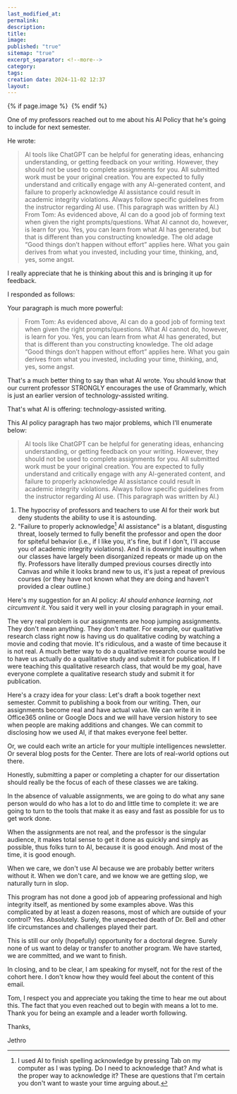 ```yaml
---
last_modified_at: 
permalink: 
description: 
title: 
image: 
published: "true"
sitemap: "true"
excerpt_separator: <!--more-->
category: 
tags: 
creation date: 2024-11-02 12:37
layout:
---
```



{% if page.image %} <img src="{{ page.image }}" alt=""> {% endif %}

One of my professors reached out to me about his AI Policy that he's going to include for next semester. 

He wrote: 

> Al tools like ChatGPT can be helpful for generating ideas, enhancing understanding, or getting feedback on your writing. However, they should not be used to complete assignments for you. All submitted work must be your original creation. You are expected to fully understand and critically engage with any Al-generated content, and failure to properly acknowledge Al assistance could result in academic integrity violations. Always follow specific guidelines from the instructor regarding Al use. (This paragraph was written by Al.)
> From Tom: As evidenced above, AI can do a good job of forming text when given the right prompts/questions. What AI cannot do, however, is learn for you. Yes, you can learn from what AI has generated, but that is different than you constructing knowledge. The old adage “Good things don’t happen without effort” applies here. What you gain derives from what you invested, including your time, thinking, and, yes, some angst.

I really appreciate that he is thinking about this and is bringing it up for feedback. 

I responded as follows: 

Your paragraph is much more powerful: 

> From Tom: As evidenced above, AI can do a good job of forming text when given the right prompts/questions. What AI cannot do, however, is learn for you. Yes, you can learn from what AI has generated, but that is different than you constructing knowledge. The old adage “Good things don’t happen without effort” applies here. What you gain derives from what you invested, including your time, thinking, and, yes, some angst.

That's a much better thing to say than what AI wrote. You should know that our current professor STRONGLY encourages the use of Grammarly, which is just an earlier version of technology-assisted writing. 

That's what AI is offering: technology-assisted writing. 

This AI policy paragraph has two major problems, which I'll enumerate below: 

> Al tools like ChatGPT can be helpful for generating ideas, enhancing understanding, or getting feedback on your writing. However, they should not be used to complete assignments for you. All submitted work must be your original creation. You are expected to fully understand and critically engage with any Al-generated content, and failure to properly acknowledge Al assistance could result in academic integrity violations. Always follow specific guidelines from the instructor regarding Al use. (This paragraph was written by Al.)

1. The hypocrisy of professors and teachers to use AI for their work but deny students the ability to use it is astounding. 
2. "Failure to properly acknowledge[^1] AI assistance" is a blatant, disgusting threat, loosely termed to fully benefit the professor and open the door for spiteful behavior (i.e., if I like you, it's fine, but if I don't, I'll accuse you of academic integrity violations). And it is downright insulting when our classes have largely been disorganized repeats or made up on the fly. Professors have literally dumped previous courses directly into Canvas and while it looks brand new to us, it's just a repeat of previous courses (or they have not known what they are doing and haven't provided a clear outline.) 

Here's my suggestion for an AI policy: *AI should enhance learning, not circumvent it*. You said it very well in your closing paragraph in your email. 

The very real problem is our assignments are hoop jumping assignments. They don't mean anything. They don't matter. For example, our qualitative research class right now is having us do qualitative coding by watching a movie and coding that movie. It's ridiculous, and a waste of time because it is not real. A much better way to do a qualitative research course would be to have us actually do a qualitative study and submit it for publication. If I were teaching this qualitative research class, that would be my goal, have everyone complete a qualitative research study and submit it for publication. 

Here's a crazy idea for your class: Let's draft a book together next semester. Commit to publishing a book from our writing. Then, our assignments become real and have actual value. We can write it in Office365 online or Google Docs and we will have version history to see when people are making additions and changes. We can commit to disclosing how we used AI, if that makes everyone feel better. 

Or, we could each write an article for your multiple intelligences newsletter. Or several blog posts for the Center. There are lots of real-world options out there. 

Honestly, submitting a paper or completing a chapter for our dissertation should really be the focus of each of these classes we are taking. 

In the absence of valuable assignments, we are going to do what any sane person would do who has a lot to do and little time to complete it: we are going to turn to the tools that make it as easy and fast as possible for us to get work done. 

When the assignments are not real, and the professor is the singular audience, it makes total sense to get it done as quickly and simply as possible, thus folks turn to AI, because it is good enough. And most of the time, it is good enough. 

When we care, we don't use AI because we are probably better writers without it. When we don't care, and we know we are getting slop, we naturally turn in slop. 

This program has not done a good job of appearing professional and high integrity itself, as mentioned by some examples above. Was this complicated by at least a dozen reasons, most of which are outside of your control? Yes. Absolutely. Surely, the unexpected death of Dr. Bell and other life circumstances and challenges played their part. 

This is still our only (hopefully) opportunity for a doctoral degree. Surely none of us want to delay or transfer to another program. We have started, we are committed, and we want to finish. 

In closing, and to be clear, I am speaking for myself, not for the rest of the cohort here. I don't know how they would feel about the content of this email. 

Tom, I respect you and appreciate you taking the time to hear me out about this. The fact that you even reached out to begin with means a lot to me. Thank you for being an example and a leader worth following. 

Thanks, 

Jethro

[^1]: I used AI to finish spelling acknowledge by pressing Tab on my computer as I was typing. Do I need to acknowledge that? And what is the proper way to acknowledge it? These are questions that I'm certain you don't want to waste your time arguing about. 
